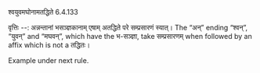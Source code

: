 

 श्वयुवमघोनामतद्धिते 6.4.133 


वृत्तिः --: अन्नन्तानां भसञ्ज्ञकानाम् एषाम् अतद्धिते परे सम्प्रसारणं स्यात्। The “अन्” ending “श्वन्”, “युवन्” and “मघवन्”, which have the भ-सञ्ज्ञा, take सम्प्रसारणम् when followed by an affix which is not a तद्धितः। 


Example under next rule. 


